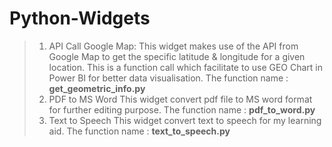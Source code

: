 # Python-Widgets
>1) API Call Google Map:
    This widget makes use of the API from Google Map to get the specific latitude & longitude for a given location.  This is a function call which 
    facilitate to use GEO Chart in Power BI for better data visualisation.
    The function name : **get_geometric_info.py**
>2) PDF to MS Word
    This widget convert pdf file to MS word format for further editing purpose.
    The function name : **pdf_to_word.py**
>3) Text to Speech
    This widget convert text to speech for my learning aid.
    The function name : **text_to_speech.py**
